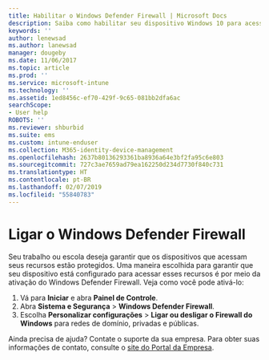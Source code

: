 ```yaml
---
title: Habilitar o Windows Defender Firewall | Microsoft Docs
description: Saiba como habilitar seu dispositivo Windows 10 para acessar recursos da empresa ativando seu firewall.
keywords: ''
author: lenewsad
ms.author: lanewsad
manager: dougeby
ms.date: 11/06/2017
ms.topic: article
ms.prod: ''
ms.service: microsoft-intune
ms.technology: ''
ms.assetid: 1ed8456c-ef70-429f-9c65-081bb2dfa6ac
searchScope:
- User help
ROBOTS: ''
ms.reviewer: shburbid
ms.suite: ems
ms.custom: intune-enduser
ms.collection: M365-identity-device-management
ms.openlocfilehash: 2637b80136293361ba8936a64e3bf2fa95c6e803
ms.sourcegitcommit: 727c3ae7659ad79ea162250d234d7730f840c731
ms.translationtype: HT
ms.contentlocale: pt-BR
ms.lasthandoff: 02/07/2019
ms.locfileid: "55840783"
---
```

# <a name="turn-on-your-windows-defender-firewall"></a>Ligar o Windows Defender Firewall

Seu trabalho ou escola deseja garantir que os dispositivos que acessam seus recursos estão protegidos. Uma maneira escolhida para garantir que seu dispositivo está configurado para acessar esses recursos é por meio da ativação do Windows Defender Firewall. Veja como você pode ativá-lo:

1. Vá para **Iniciar** e abra **Painel de Controle**.
2. Abra **Sistema e Segurança** > **Windows Defender Firewall**.
3. Escolha **Personalizar configurações** > **Ligar ou desligar o Firewall do Windows** para redes de domínio, privadas e públicas.

Ainda precisa de ajuda? Contate o suporte da sua empresa. Para obter suas informações de contato, consulte o [site do Portal da Empresa](https://go.microsoft.com/fwlink/?linkid=2010980).
